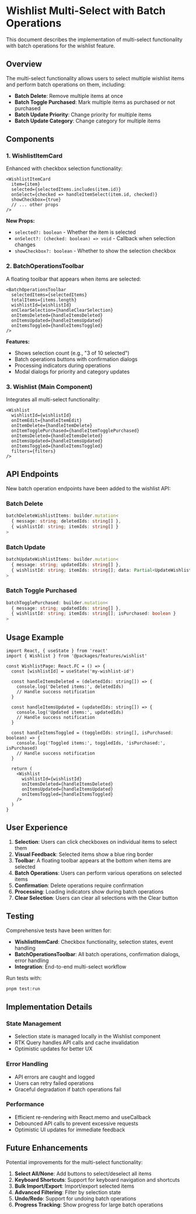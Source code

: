 # Wishlist Multi-Select with Batch Operations

This document describes the implementation of multi-select functionality with batch operations for the wishlist feature.

## Overview

The multi-select functionality allows users to select multiple wishlist items and perform batch operations on them, including:

- **Batch Delete**: Remove multiple items at once
- **Batch Toggle Purchased**: Mark multiple items as purchased or not purchased
- **Batch Update Priority**: Change priority for multiple items
- **Batch Update Category**: Change category for multiple items

## Components

### 1. WishlistItemCard

Enhanced with checkbox selection functionality:

```tsx
<WishlistItemCard
  item={item}
  selected={selectedItems.includes(item.id)}
  onSelect={checked => handleItemSelect(item.id, checked)}
  showCheckbox={true}
  // ... other props
/>
```

**New Props:**

- `selected?: boolean` - Whether the item is selected
- `onSelect?: (checked: boolean) => void` - Callback when selection changes
- `showCheckbox?: boolean` - Whether to show the selection checkbox

### 2. BatchOperationsToolbar

A floating toolbar that appears when items are selected:

```tsx
<BatchOperationsToolbar
  selectedItems={selectedItems}
  totalItems={items.length}
  wishlistId={wishlistId}
  onClearSelection={handleClearSelection}
  onItemsDeleted={handleItemsDeleted}
  onItemsUpdated={handleItemsUpdated}
  onItemsToggled={handleItemsToggled}
/>
```

**Features:**

- Shows selection count (e.g., "3 of 10 selected")
- Batch operations buttons with confirmation dialogs
- Processing indicators during operations
- Modal dialogs for priority and category updates

### 3. Wishlist (Main Component)

Integrates all multi-select functionality:

```tsx
<Wishlist
  wishlistId={wishlistId}
  onItemEdit={handleItemEdit}
  onItemDelete={handleItemDelete}
  onItemTogglePurchased={handleItemTogglePurchased}
  onItemsDeleted={handleItemsDeleted}
  onItemsUpdated={handleItemsUpdated}
  onItemsToggled={handleItemsToggled}
  filters={filters}
/>
```

## API Endpoints

New batch operation endpoints have been added to the wishlist API:

### Batch Delete

```typescript
batchDeleteWishlistItems: builder.mutation<
  { message: string; deletedIds: string[] },
  { wishlistId: string; itemIds: string[] }
>
```

### Batch Update

```typescript
batchUpdateWishlistItems: builder.mutation<
  { message: string; updatedIds: string[] },
  { wishlistId: string; itemIds: string[]; data: Partial<UpdateWishlistItem> }
>
```

### Batch Toggle Purchased

```typescript
batchTogglePurchased: builder.mutation<
  { message: string; updatedIds: string[] },
  { wishlistId: string; itemIds: string[]; isPurchased: boolean }
>
```

## Usage Example

```tsx
import React, { useState } from 'react'
import { Wishlist } from '@packages/features/wishlist'

const WishlistPage: React.FC = () => {
  const [wishlistId] = useState('my-wishlist-id')

  const handleItemsDeleted = (deletedIds: string[]) => {
    console.log('Deleted items:', deletedIds)
    // Handle success notification
  }

  const handleItemsUpdated = (updatedIds: string[]) => {
    console.log('Updated items:', updatedIds)
    // Handle success notification
  }

  const handleItemsToggled = (toggledIds: string[], isPurchased: boolean) => {
    console.log('Toggled items:', toggledIds, 'isPurchased:', isPurchased)
    // Handle success notification
  }

  return (
    <Wishlist
      wishlistId={wishlistId}
      onItemsDeleted={handleItemsDeleted}
      onItemsUpdated={handleItemsUpdated}
      onItemsToggled={handleItemsToggled}
    />
  )
}
```

## User Experience

1. **Selection**: Users can click checkboxes on individual items to select them
2. **Visual Feedback**: Selected items show a blue ring border
3. **Toolbar**: A floating toolbar appears at the bottom when items are selected
4. **Batch Operations**: Users can perform various operations on selected items
5. **Confirmation**: Delete operations require confirmation
6. **Processing**: Loading indicators show during batch operations
7. **Clear Selection**: Users can clear all selections with the Clear button

## Testing

Comprehensive tests have been written for:

- **WishlistItemCard**: Checkbox functionality, selection states, event handling
- **BatchOperationsToolbar**: All batch operations, confirmation dialogs, error handling
- **Integration**: End-to-end multi-select workflow

Run tests with:

```bash
pnpm test:run
```

## Implementation Details

### State Management

- Selection state is managed locally in the Wishlist component
- RTK Query handles API calls and cache invalidation
- Optimistic updates for better UX

### Error Handling

- API errors are caught and logged
- Users can retry failed operations
- Graceful degradation if batch operations fail

### Performance

- Efficient re-rendering with React.memo and useCallback
- Debounced API calls to prevent excessive requests
- Optimistic UI updates for immediate feedback

## Future Enhancements

Potential improvements for the multi-select functionality:

1. **Select All/None**: Add buttons to select/deselect all items
2. **Keyboard Shortcuts**: Support for keyboard navigation and shortcuts
3. **Bulk Import/Export**: Import/export selected items
4. **Advanced Filtering**: Filter by selection state
5. **Undo/Redo**: Support for undoing batch operations
6. **Progress Tracking**: Show progress for large batch operations
